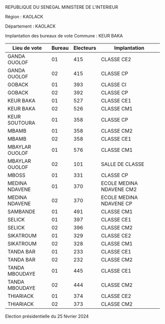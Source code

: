 REPUBLIQUE DU SENEGAL MINISTERE DE L'INTERIEUR

Région : KAOLACK

Département : KAOLACK

Implantation des bureaux de vote Commune : KEUR BAKA

| Lieu de vote | Bureau | Electeurs | Implantation |
| - | - | - | - |
| GANDA OUOLOF | 01 | 415 | CLASSE CE2 |
| GANDA OUOLOF | 02 | 415 | CLASSE CP |
| GOBACK | 01 | 393 | CLASSE CI |
| GOBACK | 02 | 392 | CLASSE CP |
| KEUR BAKA | 01 | 527 | CLASSE CE1 |
| KEUR BAKA | 02 | 526 | CLASSE CM1 |
| KEUR SOUTOURA | 01 | 358 | CLASSE CP |
| MBAMB | 01 | 358 | CLASSE CM2 |
| MBAMB | 02 | 358 | CLASSE CE1 |
| MBAYLAR OUOLOF | 01 | 576 | CLASSE CM1 |
| MBAYLAR OUOLOF | 02 | 101 | SALLE DE CLASSE |
| MBOSS | 01 | 331 | CLASSE CP |
| MEDINA NDAVENE | 01 | 370 | ECOLE MEDINA NDAVENE CM2 |
| MEDINA NDAVENE | 02 | 370 | ECOLE MEDINA NDAVENE CP |
| SAMBANDE | 01 | 491 | CLASSE CM1 |
| SELICK | 01 | 397 | CLASSE CE1 |
| SELICK | 02 | 396 | CLASSE CM2 |
| SIKATROUM | 01 | 329 | CLASSE CE2 |
| SIKATROUM | 02 | 328 | CLASSE CM1 |
| TANDA BAR | 01 | 233 | CLASSE CE1 |
| TANDA BAR | 02 | 232 | CLASSE CM2 |
| TANDA MBOUDAYE | 01 | 445 | CLASSE CE1 |
| TANDA MBOUDAYE | 02 | 444 | CLASSE CM2 |
| THIARIACK | 01 | 374 | CLASSE CE2 |
| THIARIACK | 02 | 373 | CLASSE CM2 |

<!-- PageNumber="11/23" -->

Election présidentielle du 25 février 2024
